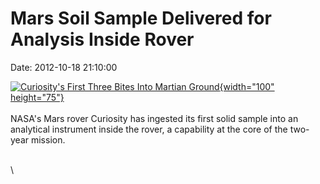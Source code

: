 Mars Soil Sample Delivered for Analysis Inside Rover
====================================================

Date: 2012-10-18 21:10:00

[![Curiosity\'s First Three Bites Into Martian
Ground](http://www.jpl.nasa.gov/images/msl/20121018/pia16231-th.jpg){width="100"
height="75"}](http://www.jpl.nasa.gov/news/news.cfm?release=2012-330&rn=news.xml&rst=3558)\
\
NASA\'s Mars rover Curiosity has ingested its first solid sample into an
analytical instrument inside the rover, a capability at the core of the
two-year mission.

\
\
